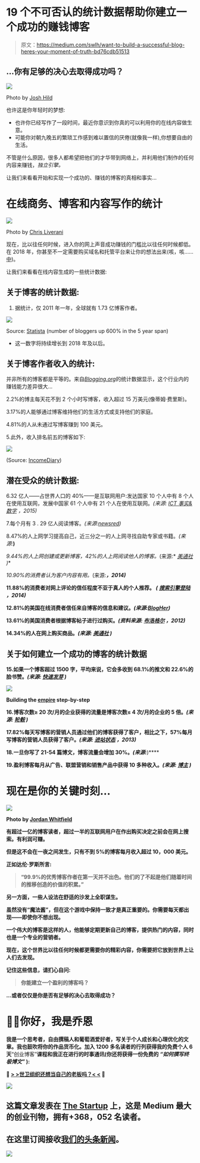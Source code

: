 # 19 个不可否认的统计数据帮助你建立一个成功的赚钱博客

> 原文：<https://medium.com/swlh/want-to-build-a-successful-blog-heres-your-moment-of-truth-bd76cdb51513>

## …你有足够的决心去取得成功吗？

![](img/46672d554bfca735a30c17b345ed81d7.png)

Photo by [Josh Hild](https://unsplash.com/photos/WjZ4eaHq9G4?utm_source=unsplash&utm_medium=referral&utm_content=creditCopyText)

也许这是你年轻时的梦想:

*   也许你已经写作了一段时间，最近你意识到你真的可以利用你的在线内容做生意。
*   可能你对朝九晚五的繁琐工作感到难以置信的厌倦(就像我一样),你想要自由的生活。

不管是什么原因，很多人都希望把他们的才华带到网络上，并利用他们制作的任何内容来赚钱，*独立引擎。*

让我们来看看开始和实现一个成功的、赚钱的博客的真相和事实…

# 在线商务、博客和内容写作的统计

![](img/17a708e50f120ae7bc81fcb8278d6448.png)

Photo by [Chris Liverani](https://unsplash.com/photos/dBI_My696Rk?utm_source=unsplash&utm_medium=referral&utm_content=creditCopyText)

现在，比以往任何时候，进入你的网上声音成功赚钱的门槛比以往任何时候都低。在 2018 年，你甚至不一定需要购买域名和托管平台来让你的想法出来(咳，咳……[中](https://medium.com/u/504c7870fdb6?source=post_page-----bd76cdb51513--------------------------------))。

让我们来看看在线内容生成的一些统计数据:

## 关于博客的统计数据:

1.  据统计，仅 2011 年一年，全球就有 1.73 亿博客作者。

![](img/4677fe5ff24f8f43acbb6ea38e03acca.png)

Source: [Statista](https://www.statista.com/statistics/278527/number-of-blogs-worldwide/) (number of bloggers up 600% in the 5 year span)

*   这一数字将持续增长到 2018 年及以后。

## 关于博客作者收入的统计:

并非所有的博客都是平等的。来自[*Blogging.org*](https://blogging.org/blog/blogging-stats-2012-infographic/)的统计数据显示，这个行业内的赚钱能力差异很大…

2.2%的博主每天花不到 2 个小时写博客，收入超过 15 万美元(像蒂姆·费里斯)。

3.17%的人能够通过博客维持他们的生活方式或支持他们的家庭。

4.81%的人从未通过写博客赚到 100 美元。

5.此外，收入排名前五的博客如下:

![](img/ab0a10daa1d36e547b64dafbc19623da.png)

(Source: [IncomeDiary](http://www.incomediary.com/top-earning-blogs))

## 潜在受众的统计数据:

6.32 亿人——占世界人口的 40%——是互联网用户:发达国家 10 个人中有 8 个人在使用互联网，发展中国家 61 个人中有 21 个人在使用互联网。*(来源:* [*ICT 事实&数字*](http://www.itu.int/en/ITU-D/Statistics/Documents/facts/ICTFactsFigures2015.pdf) *，2015)*

7.每个月有 3 . 29 亿人阅读博客。*(来源:*[*newsred*](http://www.slideshare.net/NewsCred/50-best-stats-presentation)*)*

8.47%的人上网学习提高自己，近三分之一的人上网寻找自助专家或书籍。*(来源:*[](http://www.ruderfinn.com/rfrelate/intent/intent-index.html)**)**

*9.44%的人上网创建或更新博客，42%的人上网阅读他人的博客。*(来源:* [*美通社*](http://www.prnewswire.com/news-releases/new-study-of-online-behavior-focuses-on-user-intent-underscores-need-for-new-approaches-in-digital-communication-61909487.html) *)**

*10.90%的消费者认为客户内容有用。*(来源:*[](http://www.demandmetric.com/content/content-marketing-infographic)**，2014)***

**11.88%的消费者对网上评论的信任程度不亚于真人的个人推荐。 *(* [*搜索引擎登陆*](http://searchengineland.com/88-consumers-trust-online-reviews-much-personal-recommendations-195803) *，2014)***

**12.81%的美国在线消费者信任来自博客的信息和建议。*(来源:*[*BlogHer*](http://www.blogher.com/women-and-social-media-2012)*)***

**13.61%的美国消费者根据博客帖子进行过购买。*(资料来源:* [*布洛格尔*](http://www.blogher.com/women-and-social-media-2012) *，2012)***

**14.34%的人在网上购买商品。*(来源:* [*美通社*](http://www.prnewswire.com/news-releases/new-study-of-online-behavior-focuses-on-user-intent-underscores-need-for-new-approaches-in-digital-communication-61909487.html) *)***

## **关于如何建立一个成功的博客的统计数据**

**15.如果一个博客超过 1500 字，平均来说，它会多收到 68.1%的推文和 22.6%的脸书赞。*(来源:* [*快速发芽*](http://www.quicksprout.com/2012/12/20/the-science-behind-long-copy-how-more-content-increases-rankings-and-conversions/) *)***

**![](img/05381811cbe2134206ac866115d9ecdf.png)**

**Building the [empire](http://i.imgur.com/hM9lqGh.gif) step-by-step**

**16.博客次数≥ 20 次/月的企业获得的流量是博客次数≤ 4 次/月的企业的 5 倍。*(来源:* [*轮毂*](http://blog.hubspot.com/blog/tabid/6307/bid/33742/12-Revealing-Charts-to-Help-You-Benchmark-Your-Business-Blogging-Performance-NEW-DATA.aspx) *)***

**17.82%每天写博客的营销人员通过他们的博客获得了客户，相比之下，57%每月写博客的营销人员获得了客户。*(来源:* [*进站状态*](http://blog.hubspot.com/marketing/2013-inbound-marketing-stats-charts) *，2013)***

**18.一旦你写了 21-54 篇博文，博客流量会增加 30%。*(来源:*[](http://www.trafficgenerationcafe.com/how-blogging-increases-lead-generation/)**)****

**19.盈利博客每月从广告、联盟营销和销售产品中获得 10 多种收入。*(来源:* [*博主*](http://bloggerspassion.com/bloggers-income-report-how-much-money-do-top-bloggers-make-and-how/) *)***

# **现在是你的关键时刻…**

**![](img/a136d29188dd9dad761eba2342a30d9f.png)**

**Photo by [Jordan Whitfield](https://unsplash.com/photos/jxQFMN7xzJc?utm_source=unsplash&utm_medium=referral&utm_content=creditCopyText)**

**有超过一亿的博客读者，超过一半的互联网用户在作出购买决定之前会在网上搜索。有利润可赚。**

**但是这不会在一夜之间发生，只有不到 5%的博客每月收入超过 10，000 美元。**

**正如达伦·罗斯所言:**

> **“99.9%的优秀博客作者在第一天并不出色。他们的了不起是他们随着时间的推移创造的价值的积累。”**

**另一方面，一些人设法在舒适的沙发上全职谋生。**

**虽然没有“魔法酱”，但在这个游戏中保持一致才是真正重要的。你需要每天都出现——即使你不想出现。**

**一个伟大的博客是这样的人，他能够定期更新自己的博客，提供热门的内容，同时也是一个专业的营销者。**

**现在，这个世界比以往任何时候都更需要你的精彩内容，你需要把它放到世界上让人们去发现。**

**记住这些信息，请扪心自问:**

> **你能建立一个盈利的博客吗？**

**…或者仅仅是你是否有足够的决心去取得成功？**

# **👋🏻你好，我是乔恩**

**我是一个思考者，自由撰稿人和葡萄酒爱好者，写关于个人成长和心理优化的文章。我也鼓吹将你的作品货币化。**加入 1200 多名读者的行列**获得我的免费个人 6 天**“创业博客”**课程和我正在进行的时事通讯(你还将获得一份免费的 ***“如何撰写终极博文”*** ):**

****🚨** [**> >世卫组织还想当自己的老板吗？< <**](https://mailchi.mp/4b982beed325/free-6-step-course) **🚨****

**[![](img/308a8d84fb9b2fab43d66c117fcc4bb4.png)](https://medium.com/swlh)**

## **这篇文章发表在 [The Startup](https://medium.com/swlh) 上，这是 Medium 最大的创业刊物，拥有+368，052 名读者。**

## **在这里订阅接收[我们的头条新闻](http://growthsupply.com/the-startup-newsletter/)。**

**[![](img/b0164736ea17a63403e660de5dedf91a.png)](https://medium.com/swlh)**